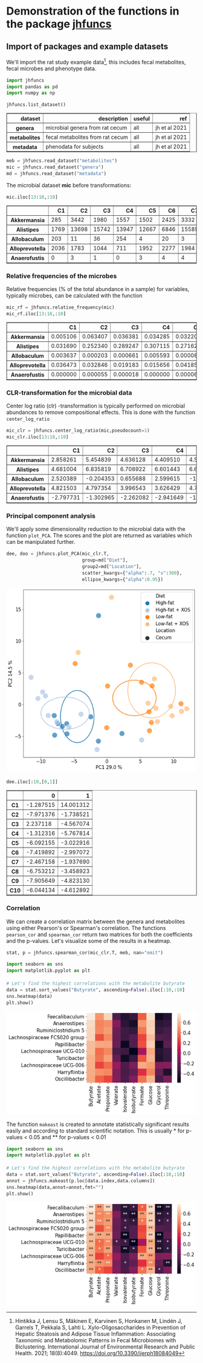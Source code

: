 # Demonstration of the functions in the package [jhfuncs](https://github.com/juenhint/jhfuncs)

## Import of packages and example datasets
We'll import the rat study example data[^1], this includes fecal metabolites, fecal microbes and phenotype data.

[^1]: Hintikka J, Lensu S, Mäkinen E, Karvinen S, Honkanen M, Lindén J, Garrels T, Pekkala S, Lahti L. Xylo-Oligosaccharides in Prevention of Hepatic Steatosis and Adipose Tissue Inflammation: Associating Taxonomic and Metabolomic Patterns in Fecal Microbiomes with Biclustering. International Journal of Environmental Research and Public Health. 2021; 18(8):4049. https://doi.org/10.3390/ijerph18084049


```python
import jhfuncs
import pandas as pd
import numpy as np
```


```python
jhfuncs.list_dataset()
```




<div>
<table border="1" class="dataframe">
  <thead>
    <tr style="text-align: right;">
      <th>dataset</th>
      <th>description</th>
      <th>useful</th>
      <th>ref</th>
    </tr>
  </thead>
  <tbody>
    <tr>
      <th>genera</th>
      <td>microbial genera from rat cecum</td>
      <td>all</td>
      <td>jh et al 2021</td>
    </tr>
    <tr>
      <th>metabolites</th>
      <td>fecal metabolites from rat cecum</td>
      <td>all</td>
      <td>jh et al 2021</td>
    </tr>
    <tr>
      <th>metadata</th>
      <td>phenodata for subjects</td>
      <td>all</td>
      <td>jh et al 2021</td>
    </tr>
  </tbody>
</table>
</div>




```python
meb = jhfuncs.read_dataset("metabolites")
mic = jhfuncs.read_dataset("genera")
md = jhfuncs.read_dataset("metadata")
```

The microbial dataset **mic** before transformations:


```python
mic.iloc[13:18,:10]
```




<div>
<table border="1" class="dataframe">
  <thead>
    <tr style="text-align: right;">
      <th></th>
      <th>C1</th>
      <th>C2</th>
      <th>C3</th>
      <th>C4</th>
      <th>C5</th>
      <th>C6</th>
      <th>C7</th>
      <th>C8</th>
      <th>C9</th>
      <th>C10</th>
    </tr>
  </thead>
  <tbody>
    <tr>
      <th>Akkermansia</th>
      <td>285</td>
      <td>3442</td>
      <td>1980</td>
      <td>1557</td>
      <td>1502</td>
      <td>2425</td>
      <td>3332</td>
      <td>5941</td>
      <td>4930</td>
      <td>2342</td>
    </tr>
    <tr>
      <th>Alistipes</th>
      <td>1769</td>
      <td>13698</td>
      <td>15742</td>
      <td>13947</td>
      <td>12667</td>
      <td>6846</td>
      <td>15589</td>
      <td>5753</td>
      <td>12366</td>
      <td>15251</td>
    </tr>
    <tr>
      <th>Allobaculum</th>
      <td>203</td>
      <td>11</td>
      <td>36</td>
      <td>254</td>
      <td>4</td>
      <td>20</td>
      <td>3</td>
      <td>16</td>
      <td>0</td>
      <td>15</td>
    </tr>
    <tr>
      <th>Alloprevotella</th>
      <td>2036</td>
      <td>1783</td>
      <td>1044</td>
      <td>711</td>
      <td>1952</td>
      <td>2277</td>
      <td>1984</td>
      <td>597</td>
      <td>1138</td>
      <td>2238</td>
    </tr>
    <tr>
      <th>Anaerofustis</th>
      <td>0</td>
      <td>3</td>
      <td>1</td>
      <td>0</td>
      <td>3</td>
      <td>4</td>
      <td>4</td>
      <td>5</td>
      <td>6</td>
      <td>4</td>
    </tr>
  </tbody>
</table>
</div>



### Relative frequencies of the microbes
Relative frequencies (% of the total abundance in a sample) for variables, typically microbes, can be calculated with the function 


```python
mic_rf = jhfuncs.relative_frequency(mic)
mic_rf.iloc[13:18,:10]
```




<div>
<table border="1" class="dataframe">
  <thead>
    <tr style="text-align: right;">
      <th></th>
      <th>C1</th>
      <th>C2</th>
      <th>C3</th>
      <th>C4</th>
      <th>C5</th>
      <th>C6</th>
      <th>C7</th>
      <th>C8</th>
      <th>C9</th>
      <th>C10</th>
    </tr>
  </thead>
  <tbody>
    <tr>
      <th>Akkermansia</th>
      <td>0.005106</td>
      <td>0.063407</td>
      <td>0.036381</td>
      <td>0.034285</td>
      <td>0.032208</td>
      <td>0.048022</td>
      <td>0.059674</td>
      <td>0.116650</td>
      <td>0.080615</td>
      <td>0.043233</td>
    </tr>
    <tr>
      <th>Alistipes</th>
      <td>0.031690</td>
      <td>0.252340</td>
      <td>0.289247</td>
      <td>0.307115</td>
      <td>0.271620</td>
      <td>0.135570</td>
      <td>0.279188</td>
      <td>0.112959</td>
      <td>0.202208</td>
      <td>0.281529</td>
    </tr>
    <tr>
      <th>Allobaculum</th>
      <td>0.003637</td>
      <td>0.000203</td>
      <td>0.000661</td>
      <td>0.005593</td>
      <td>0.000086</td>
      <td>0.000396</td>
      <td>0.000054</td>
      <td>0.000314</td>
      <td>0.000000</td>
      <td>0.000277</td>
    </tr>
    <tr>
      <th>Alloprevotella</th>
      <td>0.036473</td>
      <td>0.032846</td>
      <td>0.019183</td>
      <td>0.015656</td>
      <td>0.041857</td>
      <td>0.045091</td>
      <td>0.035532</td>
      <td>0.011722</td>
      <td>0.018608</td>
      <td>0.041313</td>
    </tr>
    <tr>
      <th>Anaerofustis</th>
      <td>0.000000</td>
      <td>0.000055</td>
      <td>0.000018</td>
      <td>0.000000</td>
      <td>0.000064</td>
      <td>0.000079</td>
      <td>0.000072</td>
      <td>0.000098</td>
      <td>0.000098</td>
      <td>0.000074</td>
    </tr>
  </tbody>
</table>
</div>



### CLR-transformation for the microbial data
Center log ratio (clr) -transformation is typically performed on microbial abundances to remove compositional effects. This is done with the function `center_log_ratio`


```python
mic_clr = jhfuncs.center_log_ratio(mic,pseudocount=1)
mic_clr.iloc[13:18,:10]
```




<div>
<table border="1" class="dataframe">
  <thead>
    <tr style="text-align: right;">
      <th></th>
      <th>C1</th>
      <th>C2</th>
      <th>C3</th>
      <th>C4</th>
      <th>C5</th>
      <th>C6</th>
      <th>C7</th>
      <th>C8</th>
      <th>C9</th>
      <th>C10</th>
    </tr>
  </thead>
  <tbody>
    <tr>
      <th>Akkermansia</th>
      <td>2.858261</td>
      <td>5.454839</td>
      <td>4.636128</td>
      <td>4.409510</td>
      <td>4.527259</td>
      <td>4.919120</td>
      <td>5.231711</td>
      <td>5.607690</td>
      <td>5.581683</td>
      <td>4.817474</td>
    </tr>
    <tr>
      <th>Alistipes</th>
      <td>4.681004</td>
      <td>6.835819</td>
      <td>6.708922</td>
      <td>6.601443</td>
      <td>6.658875</td>
      <td>5.956687</td>
      <td>6.774468</td>
      <td>5.575539</td>
      <td>6.501172</td>
      <td>6.690752</td>
    </tr>
    <tr>
      <th>Allobaculum</th>
      <td>2.520389</td>
      <td>-0.204353</td>
      <td>0.655688</td>
      <td>2.599615</td>
      <td>-1.178522</td>
      <td>0.169643</td>
      <td>-1.493622</td>
      <td>-0.248898</td>
      <td>-2.921615</td>
      <td>-0.169125</td>
    </tr>
    <tr>
      <th>Alloprevotella</th>
      <td>4.821503</td>
      <td>4.797354</td>
      <td>3.996543</td>
      <td>3.626429</td>
      <td>4.789162</td>
      <td>4.856174</td>
      <td>4.713457</td>
      <td>3.311480</td>
      <td>4.116291</td>
      <td>4.772071</td>
    </tr>
    <tr>
      <th>Anaerofustis</th>
      <td>-2.797731</td>
      <td>-1.302965</td>
      <td>-2.262082</td>
      <td>-2.941649</td>
      <td>-1.401666</td>
      <td>-1.265441</td>
      <td>-1.270479</td>
      <td>-1.290352</td>
      <td>-0.975704</td>
      <td>-1.332276</td>
    </tr>
  </tbody>
</table>
</div>



### Principal component analysis
We'll apply some dimensionality reduction to the microbial data with the function `plot_PCA`. The scores and the plot are returned as variables which can be manipulated further.


```python
dee, doo = jhfuncs.plot_PCA(mic_clr.T, 
                            group=md["Diet"], 
                            group2=md["Location"], 
                            scatter_kwargs={"alpha":.7, "s":300}, 
                            ellipse_kwargs={"alpha":0.95})
```


    
![png](output_12_0.png)
    



```python
dee.iloc[:10,[0,1]]
```




<div>
<table border="1" class="dataframe">
  <thead>
    <tr style="text-align: right;">
      <th></th>
      <th>0</th>
      <th>1</th>
    </tr>
  </thead>
  <tbody>
    <tr>
      <th>C1</th>
      <td>-1.287515</td>
      <td>14.001312</td>
    </tr>
    <tr>
      <th>C2</th>
      <td>-7.971376</td>
      <td>-1.738521</td>
    </tr>
    <tr>
      <th>C3</th>
      <td>2.237118</td>
      <td>-4.567074</td>
    </tr>
    <tr>
      <th>C4</th>
      <td>-1.312316</td>
      <td>-5.767814</td>
    </tr>
    <tr>
      <th>C5</th>
      <td>-6.092155</td>
      <td>-3.022916</td>
    </tr>
    <tr>
      <th>C6</th>
      <td>-7.419892</td>
      <td>-2.997072</td>
    </tr>
    <tr>
      <th>C7</th>
      <td>-2.467158</td>
      <td>-1.937690</td>
    </tr>
    <tr>
      <th>C8</th>
      <td>-6.753212</td>
      <td>-3.458923</td>
    </tr>
    <tr>
      <th>C9</th>
      <td>-7.905649</td>
      <td>-4.823130</td>
    </tr>
    <tr>
      <th>C10</th>
      <td>-6.044134</td>
      <td>-4.612892</td>
    </tr>
  </tbody>
</table>
</div>



### Correlation 
We can create a correlation matrix between the genera and metabolites using either Pearson's or Spearman's correlation. The functions `pearson_cor` and `spearman_cor` return two matrices for both the coefficients and the p-values.
Let's visualize some of the results in a heatmap.


```python
stat, p = jhfuncs.spearman_cor(mic_clr.T, meb, nan="omit")
```


```python
import seaborn as sns
import matplotlib.pyplot as plt

# Let's find the highest correlations with the metabolite butyrate
data = stat.sort_values("Butyrate", ascending=False).iloc[:10,:10]
sns.heatmap(data)
plt.show()
```


    
![png](output_16_0.png)
    


The function `makeast` is created to annotate statistically significant results easily and according to standard scientific notation. This is usually * for p-values < 0.05 and ** for p-values < 0.01


```python
import seaborn as sns
import matplotlib.pyplot as plt

# Let's find the highest correlations with the metabolite butyrate
data = stat.sort_values("Butyrate", ascending=False).iloc[:10,:10]
annot = jhfuncs.makeast(p.loc[data.index,data.columns])
sns.heatmap(data,annot=annot,fmt="")
plt.show()
```


    
![png](output_18_0.png)
    

